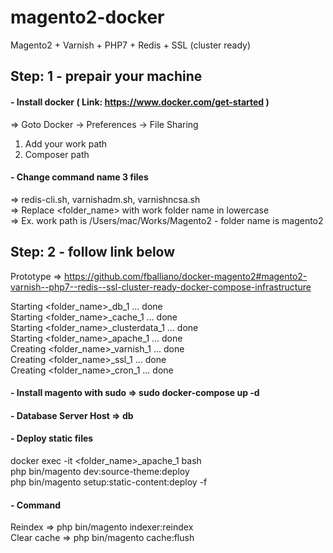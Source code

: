 # magento2-docker
Magento2 + Varnish + PHP7 + Redis + SSL (cluster ready)

## Step: 1 - prepair your machine
#### - Install docker ( Link: https://www.docker.com/get-started )
=> Goto Docker -> Preferences -> File Sharing<br>
1. Add your work path
2. Composer path

#### - Change command name 3 files
=> redis-cli.sh, varnishadm.sh, varnishncsa.sh<br>
=> Replace <folder_name> with work folder name in lowercase<br>
=> Ex. work path is /Users/mac/Works/Magento2 - folder name is magento2

## Step: 2 - follow link below
Prototype => https://github.com/fballiano/docker-magento2#magento2-varnish--php7--redis--ssl-cluster-ready-docker-compose-infrastructure

Starting <folder_name>_db_1          ... done<br>
Starting <folder_name>_cache_1       ... done<br>
Starting <folder_name>_clusterdata_1 ... done<br>
Starting <folder_name>_apache_1      ... done<br>
Creating <folder_name>_varnish_1     ... done<br>
Creating <folder_name>_ssl_1         ... done<br>
Creating <folder_name>_cron_1        ... done<br>

#### - Install magento with sudo => sudo docker-compose up -d

#### - Database Server Host => db

#### - Deploy static files
docker exec -it <folder_name>_apache_1 bash
<br>
php bin/magento dev:source-theme:deploy
<br>
php bin/magento setup:static-content:deploy -f
<br>

#### - Command
Reindex => php bin/magento indexer:reindex
<br>
Clear cache => php bin/magento cache:flush
